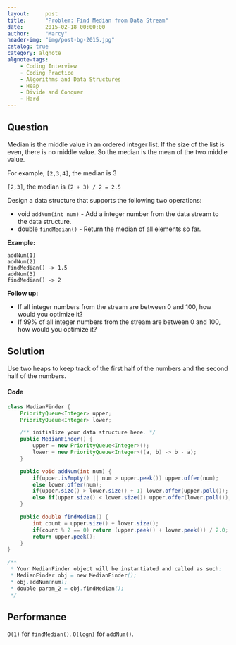 ```yaml
---
layout:     post
title:      "Problem: Find Median from Data Stream"
date:       2015-02-18 00:00:00
author:     "Marcy"
header-img: "img/post-bg-2015.jpg"
catalog: true
category: algnote
algnote-tags:
    - Coding Interview
    - Coding Practice
    - Algorithms and Data Structures
    - Heap
    - Divide and Conquer
    - Hard
---
```


## Question

Median is the middle value in an ordered integer list. If the size of the list is even, there is no middle value. So the median is the mean of the two middle value.

For example,
`[2,3,4]`, the median is 3

`[2,3]`, the median is `(2 + 3) / 2 = 2.5`

Design a data structure that supports the following two operations:

- void `addNum(int num)` - Add a integer number from the data stream to the data structure.
- double `findMedian()` - Return the median of all elements so far.

**Example:**

```
addNum(1)
addNum(2)
findMedian() -> 1.5
addNum(3)
findMedian() -> 2
```

**Follow up:**

- If all integer numbers from the stream are between 0 and 100, how would you optimize it?
- If 99% of all integer numbers from the stream are between 0 and 100, how would you optimize it?

## Solution
Use two heaps to keep track of the first half of the numbers and the second half of the numbers.

#### Code
```java
class MedianFinder {
    PriorityQueue<Integer> upper;
    PriorityQueue<Integer> lower;

    /** initialize your data structure here. */
    public MedianFinder() {
        upper = new PriorityQueue<Integer>();
        lower = new PriorityQueue<Integer>((a, b) -> b - a);
    }

    public void addNum(int num) {
        if(upper.isEmpty() || num > upper.peek()) upper.offer(num);
        else lower.offer(num);
        if(upper.size() > lower.size() + 1) lower.offer(upper.poll());
        else if(upper.size() < lower.size()) upper.offer(lower.poll());
    }

    public double findMedian() {
        int count = upper.size() + lower.size();
        if(count % 2 == 0) return (upper.peek() + lower.peek()) / 2.0;
        return upper.peek();
    }
}

/**
 * Your MedianFinder object will be instantiated and called as such:
 * MedianFinder obj = new MedianFinder();
 * obj.addNum(num);
 * double param_2 = obj.findMedian();
 */
```

## Performance
`O(1)` for `findMedian()`. `O(logn)` for `addNum()`.
